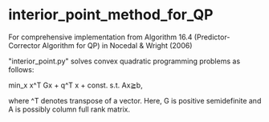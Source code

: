 # interior_point_method_for_QP
For comprehensive implementation from Algorithm 16.4 (Predictor-Corrector Algorithm for QP) in Nocedal &amp; Wright (2006)

"interior_point.py" solves convex quadratic programming problems as follows:

  min_x x^T Gx + q^T x + const.
  s.t.  Ax≧b,

where ^T denotes transpose of a vector. Here, G is positive semidefinite and A is possibly column full rank matrix.
